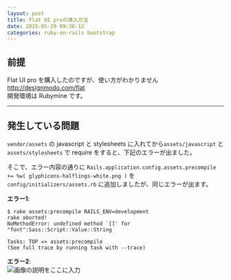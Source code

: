 ```yaml
---
layout: post
title: Flat UI proの導入方法
date: 2015-05-29 09:38:12
categories: ruby-on-rails bootstrap
---
```

<h2>前提</h2>

<p>Flat UI pro を購入したのですが、使い方がわかりません<br>
<a href="http://designmodo.com/flat" rel="nofollow noreferrer">http://designmodo.com/flat</a><br>
開発環境は Rubymine です。</p>

<hr>

<h2>発生している問題</h2>

<p><code>vendor/assets</code> の javascript と stylesheets に入れてから<code>assets/javascript</code> と <code>assets/stylesheets</code> で require をすると、下記のエラーが出ました。</p>

<p>そこで、エラー内容の通りに <code>Rails.application.config.assets.precompile += %w( glyphicons-halflings-white.png )</code> を <code>config/initializers/assets.rb</code> に追加しましたが、同じエラーが出ます。</p>

<p><strong>エラー1</strong>:</p>

<pre><code>$ rake assets:precompile RAILS_ENV=development
rake aborted!
NoMethodError: undefined method `[]' for "font":Sass::Script::Value::String

Tasks: TOP =&gt; assets:precompile
(See full trace by running task with --trace)
</code></pre>

<p><strong>エラー2</strong>:<br>
<img src="https://i.stack.imgur.com/Lx1P0.png" alt="画像の説明をここに入力"></p>

